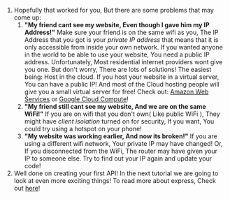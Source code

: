 1. Hopefully that worked for you, But there are some problems that may come up:
   1. **"My friend cant see my website, Even though I gave him my IP Address!"** Make sure your friend is on the same wifi as you, The IP Address that you got is your _private IP address_ that means that it is only accessible from inside your own network. If you wanted anyone in the world to be able to use your website, You need a public IP address. Unfortunately, Most residential internet providers wont give you one. But don't worry, There are lots of solutions! The easiest being: Host in the cloud. If you host your website in a virtual server, You can have a public IP! And most of the Cloud hosting people will give you a small virtual server for free! Check out: [Amazon Web Services](https://aws.amazon.com/ec2/) or [Google Cloud Compute](https://cloud.google.com/compute/)!
   2. **"My friend still cant see my website, And we are on the same WiFi!"** If you are on wifi that you don't own\( Like public WiFi \), They might have _client isolation_ turned on for security, If you want, You could try using a hotspot on your phone!
   3. **"My website was working earlier, And now its broken!"** If you are using a different wifi network, Your private IP may have changed! Or, If you disconnected from the WiFi, The router may have given your IP to someone else. Try to find out your IP again and update your code!
2. Well done on creating your first API! In the next tutorial we are going to look at even more exciting things! To read more about express, Check out [here](https://expressjs.com/)!



